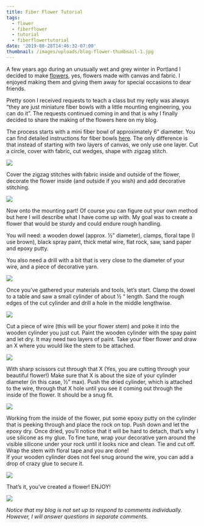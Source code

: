 ```yaml
---
title: Fiber Flower Tutorial
tags:
  - flower
  - fiberflower
  - tutorial
  - fiberflowertutorial
date: '2019-08-28T14:46:32-07:00'
thumbnail: /images/uploads/blog-flower-thumbnail-1.jpg
---
```

A few years ago during an unusually wet and grey winter in Portland I decided to make [flowers](https://www.hildemorin.com/galleries/flowers/), yes, flowers made with canvas and fabric.
I enjoyed making them and giving them away for special occasions to dear friends.  

Pretty soon I received requests to teach a class but my reply was always “they are just miniature fiber bowls with a little mounting engineering, you can do it”.  The requests continued coming in and that is why I finally decided to share the making of the flowers here on my blog.  

The process starts with a mini fiber bowl of approximately 6” diameter. You can find detailed instructions for fiber bowls [here](https://www.hildemorin.com/tags/fiberbowltutorial/).  The only difference is that instead of starting with two layers of canvas, we only use one layer.  Cut a circle, cover with fabric, cut wedges, shape with zigzag stitch.

<img class="img-responsive" src="/images/uploads/blog-flowers-tutorial-1.jpg">

Cover the zigzag stitches with fabric inside and outside of the flower, decorate the flower inside (and outside if you wish) and add decorative stitching.

<img class="img-responsive" src="/images/uploads/blog-flowers-tutorial-2.jpg">

Now onto the mounting part! Of course you can figure out your own method but here I will describe what I have come up with.  My goal was to create a flower that would be sturdy and could endure rough handling.


You will need:
a wooden dowel (approx. ½” diameter),
clamps,
floral tape (I use brown),
black spray paint,
thick metal wire,
flat rock,
saw,
sand paper and
epoxy putty.


You also need a drill with a bit that is very close to the diameter of your wire, and a piece of decorative yarn.

<img class="img-responsive" src="/images/uploads/blog-flowers-tutorial-3.jpg">

Once you’ve gathered your materials and tools, let’s start. Clamp the dowel to a table and saw a small cylinder of about ½ “ length.  Sand the rough edges of the cut cylinder and drill a hole in the middle lengthwise.

<img class="img-responsive" src="/images/uploads/blog-flowers-tutorial-4.jpg">

Cut a piece of wire (this will be your flower stem) and poke it into the wooden cylinder you just cut.  Paint the wooden cylinder with the spay paint and let dry.  It may need two layers of paint.  Take your fiber flower and draw an X where you would like the stem to be attached.  

<img class="img-responsive" src="/images/uploads/blog-flowers-tutorial-5.jpg">

With sharp scissors cut through that X (Yes, you are cutting through your beautiful flower!) Make sure that X is about the size of your cylinder diameter (in this case, ½” max).  Push the dried cylinder, which is attached to the wire, through that X hole until you see it coming out through the inside of the flower.  It should be a snug fit.

<img class="img-responsive" src="/images/uploads/blog-flowers-tutorial-6.jpg">

Working from the inside of the flower, put some epoxy putty on the cylinder that is peeking through and place the rock on top.  Push down and let the epoxy dry.  Once dried, you’ll notice that it will be hard to detach, that’s why I use silicone as my glue.  To fine tune, wrap your decorative yarn around the visible silicone under your rock until it looks nice and clean.  Tie and cut off.  Wrap the stem with floral tape and you are done!\
If your wooden cylinder  does not feel snug around the wire, you can add a drop of crazy glue to secure it.

<img class="img-responsive" src="/images/uploads/blog-flowers-tutorial-7.jpg">

That’s it, you’ve created a flower!
ENJOY!

<img class="img-responsive" src="/images/uploads/blog-flowers-tutorial-8.jpg">

_Notice that my blog is not set up to respond to comments individually.  However, I will answer questions in separate comments._
